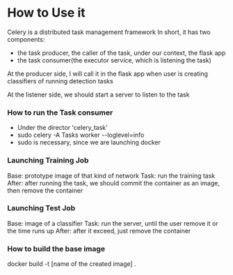 # How to Use it

Celery is a distributed task management framework
In short, it has two components: 
* the task producer, the caller of the task, under our context, the flask app
* the task consumer(the executor service, which is listening the task)

At the producer side, I will call it in the flask app when user is creating classifiers of running detection tasks

At the listener side, we should start a server to listen to the task


### How to run the Task consumer
* Under the director 'celery_task'
* sudo celery -A Tasks worker --loglevel=info
* sudo is necessary, since we are launching docker


### Launching Training Job
Base: prototype image of that kind of network
Task: run the training task
After: after running the task, we should commit the container as an image, then remove the container


### Launching Test Job
Base: image of a classifier 
Task: run the server, until the user remove it or the time runs up 
After: after it exceed, just remove the container


### How to build the base image
docker build -t [name of the created image]  .

